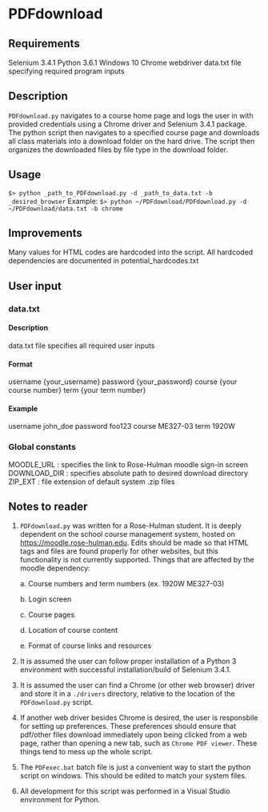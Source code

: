 # PDFdownload

## Requirements
Selenium 3.4.1
Python 3.6.1
Windows 10
Chrome webdriver
data.txt file specifying required program inputs
## Description
`PDFdownload.py` navigates to a course home page and logs the user in with provided credentials using a Chrome driver and Selenium 3.4.1 package. The python script then navigates to a specified course page and downloads all class materials into a download folder on the hard drive. The script then organizes the downloaded files by file type in the download folder.

## Usage
`$> python _path_to_PDFdownload.py -d _path_to_data.txt -b _desired_browser`
Example:
`$> python ~/PDFdownload/PDFdownload.py -d ~/PDFdownload/data.txt -b chrome`

## Improvements
Many values for HTML codes are hardcoded into the script. All hardcoded dependencies are documented in potential_hardcodes.txt
## User input
### data.txt
#### Description
data.txt file specifies all required user inputs
#### Format
username {your_username}
password {your_password}
course {your course number}
term {your term number}
#### Example
username john_doe
password foo123
course ME327-03
term 1920W
### Global constants
MOODLE_URL : specifies the link to Rose-Hulman moodle sign-in screen
DOWNLOAD_DIR : specifies absolute path to desired download directory
ZIP_EXT : file extension of default system .zip files
## Notes to reader
1. `PDFdownload.py` was written for a Rose-Hulman student. It is deeply dependent on the school course management system, hosted on https://moodle.rose-hulman.edu. Edits should be made so that HTML tags and files are found properly for other websites, but this functionality is not currently supported. Things that are affected by the moodle dependency:

   a. Course numbers and term numbers (ex. 1920W ME327-03)

   b. Login screen

   c.  Course pages

   d. Location of course content

   e. Format of course links and resources

2. It is assumed the user can follow proper installation of a Python 3 environment with successful installation/build of Selenium 3.4.1.
3. It is assumed the user can find a Chrome (or other web browser) driver and store it in a `./drivers` directory, relative to the location of the `PDFdownload.py` script.
4. If another web driver besides Chrome is desired, the user is responsbile for setting up preferences. These preferences should ensure that pdf/other files download immediately upon being clicked from a web page, rather than opening a new tab, such as `Chrome PDF viewer`. These things tend to mess up the whole script.
5. The `PDFexec.bat` batch file is just a convenient way to start the python script on windows. This should be edited to match your system files.
6. All development for this script was performed in a Visual Studio environment for Python.

   